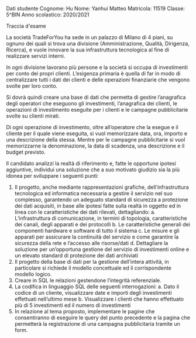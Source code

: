 Dati studente
Cognome: Hu
Nome: Yanhui Matteo
Matricola: 11519
Classe: 5^BIN
Anno scolastico: 2020/2021

Traccia d'esame

La società TradeForYou ha sede in un palazzo di Milano di 4 piani, su ognuno dei quali si trova una divisione (Amministrazione, Qualità, Dirigenza, Ricerca), e vuole innovare la sua infrastruttura tecnologica al fine di realizzare servizi interni.

In ogni divisione lavorano più persone e la società si occupa di investimenti per conto dei propri clienti. L’esigenza primaria è quella di far in modo di centralizzare tutti i dati dei clienti e delle operazioni finanziarie che vengono svolte per loro conto.

Si dovrà quindi creare una base di dati che permetta di gestire l’anagrafica degli operatori che eseguono gli investimenti, l’anagrafica dei clienti, le operazioni di investimento eseguite per i clienti e le campagne pubblicitarie svolte su clienti mirati.

Di ogni operazione di investimento, oltre all’operatore che la esegue e il cliente per il quale viene eseguita, si vuol memorizzare data, ora, importo e una descrizione della stessa. Mentre per le campagne pubblicitarie si vuol memorizzarne la denominazione, la data di scadenza, una descrizione e il budget previsto. 

Il candidato analizzi la realtà di riferimento e, fatte le opportune ipotesi aggiuntive, individui una soluzione che a suo motivato giudizio sia la più idonea per sviluppare i seguenti punti:
1. Il progetto, anche mediante rappresentazioni grafiche, dell’infrastruttura tecnologica ed informatica necessaria a gestire il servizio nel suo complesso, garantendo un adeguato standard di sicurezza a protezione dei dati acquisiti, in base alle ipotesi fatte sulla realtà in oggetto ed in linea con le caratteristiche dei dati rilevati, dettagliando:
a. L’infrastruttura di comunicazione, in termini di topologia, caratteristiche dei canali, degli apparati e dei protocolli
b. Le caratteristiche generali dei componenti hardware e software di tutto il sistema
c. Le misure e gli apparati per assicurare la continuità del servizio e come garantire la sicurezza della rete e l’accesso alle risorse/dati
d. Dettagliare la soluzione per un’opportuna gestione del servizio di investimenti online e un elevato standard di protezione dei dati archiviati
2. Il progetto della base di dati per la gestione dell’intera attività, in particolare si richiede il modello concettuale ed il corrispondente modello logico.
3. Creare in SQL le relazioni gestendone l’integrità referenziale.
4. La codifica in linguaggio SQL delle seguenti interrogazioni:
a. Dato il codice di un cliente, visualizzare date e importi degli investimenti effettuati nell’ultimo mese
b. Visualizzare i clienti che hanno effettuato più di 5 investimenti ed il numero di investimenti
5. In relazione al tema proposto, implementare le pagine che consentiranno di eseguire le query del punto precedente e la pagina che permetterà la registrazione di una campagna pubblicitaria tramite un form.
